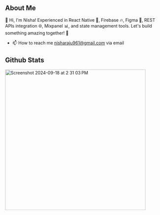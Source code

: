 ## About Me
👋 Hi, I'm Nisha! Experienced in React Native 📱, Firebase 🔥, Figma 🎨, REST APIs integration 🌐, Mixpanel 📊, and state management tools. Let's build something amazing together! 🚀
- 📫 How to reach me nisharaju961@gmail.com via email


## Github Stats
 <img width="456" alt="Screenshot 2024-09-18 at 2 31 03 PM" src="https://github.com/user-attachments/assets/2138c738-9fdd-498f-842b-33f883e9bb27">

<!---
NishaRaju0809/NishaRaju0809 is a ✨ special ✨ repository because its `README.md` (this file) appears on your GitHub profile.
You can click the Preview link to take a look at your changes.

--->


